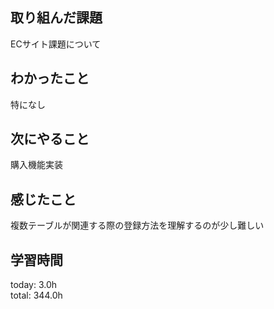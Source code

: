 ## 取り組んだ課題
ECサイト課題について   
## わかったこと
 特になし
## 次にやること
 購入機能実装
## 感じたこと
 複数テーブルが関連する際の登録方法を理解するのが少し難しい
## 学習時間
today: 3.0h   
total: 344.0h